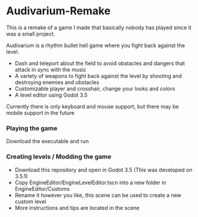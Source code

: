 # Audivarium-Remake

This is a remake of a game I made that basically nobody has played since it was a small project.

Audivarium is a rhythm bullet hell game where you fight back against the level.
- Dash and teleport about the field to avoid obstacles and dangers that attack in sync with the music
- A variety of weapons to fight back against the level by shooting and destroying enemies and obstacles
- Customizable player and crosshair, change your looks and colors
- A level editor using Godot 3.5

Currently there is only keyboard and mouse support, but there may be mobile support in the future

### Playing the game
Download the executable and run

### Creating levels / Modding the game
- Download this repository and open in Godot 3.5 (This was developed on 3.5.1)
- Copy EngineEditor/EngineLevelEditor.tscn into a new folder in EngineEditor/Customs
- Rename it however you like, this scene can be used to create a new custom level
- More instructions and tips are located in the scene
